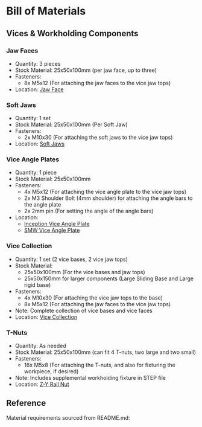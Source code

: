 # Bill of Materials

## Vices & Workholding Components

### Jaw Faces
- Quantity: 3 pieces
- Stock Material: 25x50x100mm (per jaw face, up to three)
- Fasteners:
  - 8x M5x12 (For attaching the jaw faces to the vice jaw tops)
- Location: [Jaw Face](Vices/jaw-faces/Jaw%20Face.step)

### Soft Jaws
- Quantity: 1 set
- Stock Material: 25x50x100mm (Per Soft Jaw)
- Fasteners:
  - 2x M10x30 (For attaching the soft jaws to the vice jaw tops)
- Location: [Soft Jaws](Vices/Soft-Jaws/Soft%20Jaws.step)

### Vice Angle Plates
- Quantity: 1 piece
- Stock Material: 25x50x100mm
- Fasteners:
  - 4x M5x12 (For attaching the vice angle plate to the vice jaw tops)
  - 2x M3 Shoulder Bolt (4mm shoulder) for attaching the angle bars to the angle plate
  - 2x 2mm pin (For setting the angle of the angle bars)
- Location: 
  - [Inception Vice Angle Plate](Vices/Angle%20Vice%20Plate/Vice%20Angle%20Plate%20v6.step)
  - [SMW Vice Angle Plate](Vices/Angle%20Vice%20Plate/Vice%20Angle%20Plate%20v5.step)

### Vice Collection
- Quantity: 1 set (2 vice bases, 2 vice jaw tops)
- Stock Material: 
  - 25x50x100mm (For the vice bases and jaw tops)
  - 25x50x150mm for larger components (Large Sliding Base and Large rigid base)
- Fasteners:
  - 4x M10x30 (For attaching the vice jaw tops to the base)
  - 8x M5x12 (For attaching the jaw faces to the vice jaw tops)
- Note: Complete collection of vice bases and vice faces
- Location: [Vice Collection](Vices/Vice%20Collection.step)

### T-Nuts
- Quantity: As needed
- Stock Material: 25x50x100mm (can fit 4 T-nuts, two large and two small)
- Fasteners:
  - 16x M5x8 (For attaching the T-nuts, and also for fixturing the workpiece, if desired)
- Note: Includes supplemental workholding fixture in STEP file
- Location: [Z-Y Rail Nut](T-nuts/Z-Y%20Rail%20Nut%20v7.step)

## Reference
Material requirements sourced from README.md: